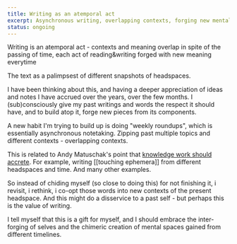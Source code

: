 ```yaml
---
title: Writing as an atemporal act
excerpt: Asynchronous writing, overlapping contexts, forging new mental spaces.
status: ongoing
---
```


Writing is an atemporal act - contexts and meaning overlap in spite of the passing of time, each act of reading&writing forged with new meaning everytime

The text as a palimpsest of different snapshots of headspaces. 

I have been thinking about this, and having a deeper appreciation of ideas and notes I have accrued over the years, over the few months. I (sub)consciously give my past writings and words the respect it should have, and to build atop it, forge new pieces from its components. 

A new habit I'm trying to build up is doing "weekly roundups", which is essentially asynchronous notetaking. Zipping past multiple topics and different contexts - overlapping contexts. 

This is related to Andy Matuschak's point that [knowledge work should accrete](https://notes.andymatuschak.org/Knowledge_work_should_accrete). 
For example, writing [[touching ephemera]] from different headspaces and time. And many other examples. 

So instead of chiding myself (so close to doing this) for not finishing it, i revisit, i rethink, i co-opt those words into new contexts of the present headspace. And this might do a disservice to a past self - but perhaps this is the value of writing. 

I tell myself that this is a gift for myself, and I should embrace the inter-forging of selves and the chimeric creation of mental spaces gained from different timelines. 